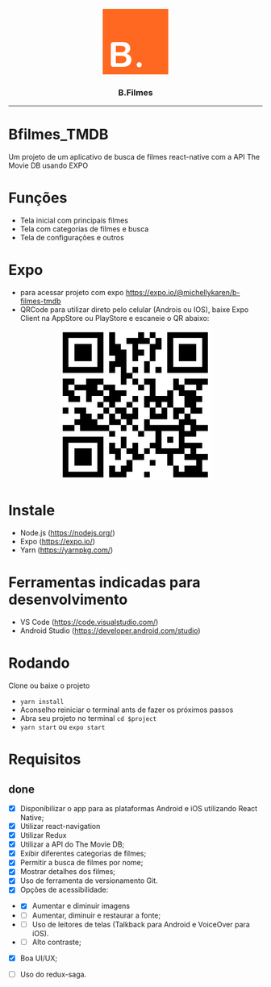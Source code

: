 <p align="center">
  <img alt="B.FIlmes: seu buscador de filmes" src="./app/assets/images/icon.png" height="130" width="130" />
  <h3 align="center">B.Filmes</h3>
</p>

---
# Bfilmes_TMDB
Um projeto de um aplicativo de busca de filmes react-native com a API The Movie DB usando EXPO

# Funções
- Tela inicial com principais filmes
- Tela com categorias de filmes e busca
- Tela de configurações e outros

# Expo
- para acessar projeto com expo https://expo.io/@michellykaren/b-filmes-tmdb
- QRCode para utilizar direto pelo celular (Androis ou IOS), baixe Expo Client na AppStore ou PlayStore e escaneie o QR abaixo:
<p align="center">
  <img alt="QRCode Expo" src="./QRCode.jpg" height="300" width="300" />
</p>

# Instale
- Node.js (https://nodejs.org/) 
- Expo (https://expo.io/) 
- Yarn (https://yarnpkg.com/)

# Ferramentas indicadas para desenvolvimento
- VS Code (https://code.visualstudio.com/)
- Android Studio (https://developer.android.com/studio)

# Rodando
Clone ou baixe o projeto
- `yarn install`
- Aconselho reiniciar o terminal ants de fazer os próximos passos
- Abra seu projeto no terminal `cd $project`
- `yarn start` ou `expo start`

# Requisitos
## done
- [x] Disponíbilizar o app para as plataformas Android e iOS utilizando React Native;
- [x] Utilizar react-navigation 
- [x] Utilizar Redux
- [x] Utilizar a API do The Movie DB;
- [x] Exibir diferentes categorias de filmes;
- [x] Permitir a busca de filmes por nome;
- [x] Mostrar detalhes dos filmes;
- [x] Uso de ferramenta de versionamento Git.
- [x] Opções de acessibilidade:
- - [x] Aumentar e diminuir imagens
- - [ ] Aumentar, diminuir e restaurar a fonte;
- - [ ] Uso de leitores de telas (Talkback para Android e VoiceOver para iOS).
- - [ ] Alto contraste;
- [x] Boa UI/UX;
- [ ] Uso do redux-saga.

